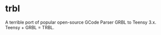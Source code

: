 # trbl
A terrible port of popular open-source GCode Parser GRBL to Teensy 3.x. Teensy + GRBL = TRBL.
